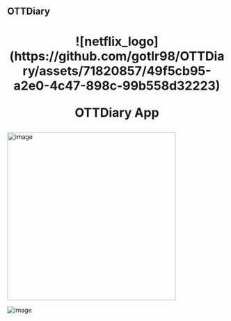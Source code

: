 ## OTTDiary

<h1 align="center">
  ![netflix_logo](https://github.com/gotlr98/OTTDiary/assets/71820857/49f5cb95-a2e0-4c47-898c-99b558d32223)

  OTTDiary App<br>
  <p align="center">
    
  </p>
</h1>

<img width="387" alt="image" src="https://github.com/gotlr98/NetflixDiary/assets/71820857/2f4c5f56-5426-48b7-afc6-3426c0386dd8">

![image](https://github.com/gotlr98/NetflixDiary/assets/71820857/0826959c-bb76-4a37-a426-117df9460f4e)




